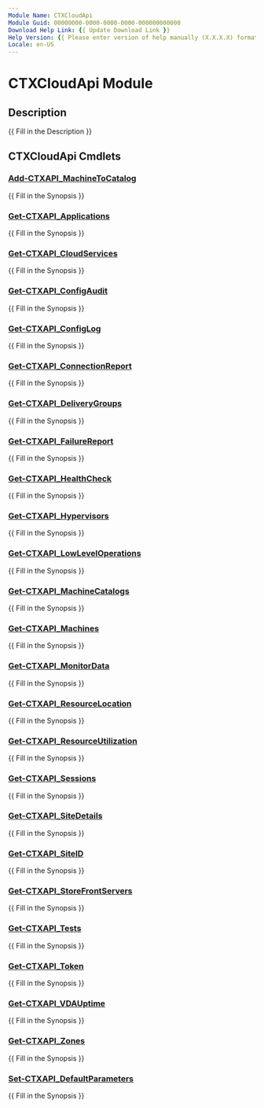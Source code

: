 ```yaml
---
Module Name: CTXCloudApi
Module Guid: 00000000-0000-0000-0000-000000000000
Download Help Link: {{ Update Download Link }}
Help Version: {{ Please enter version of help manually (X.X.X.X) format }}
Locale: en-US
---
```


# CTXCloudApi Module
## Description
{{ Fill in the Description }}

## CTXCloudApi Cmdlets
### [Add-CTXAPI_MachineToCatalog](Add-CTXAPI_MachineToCatalog.md)
{{ Fill in the Synopsis }}

### [Get-CTXAPI_Applications](Get-CTXAPI_Applications.md)
{{ Fill in the Synopsis }}

### [Get-CTXAPI_CloudServices](Get-CTXAPI_CloudServices.md)
{{ Fill in the Synopsis }}

### [Get-CTXAPI_ConfigAudit](Get-CTXAPI_ConfigAudit.md)
{{ Fill in the Synopsis }}

### [Get-CTXAPI_ConfigLog](Get-CTXAPI_ConfigLog.md)
{{ Fill in the Synopsis }}

### [Get-CTXAPI_ConnectionReport](Get-CTXAPI_ConnectionReport.md)
{{ Fill in the Synopsis }}

### [Get-CTXAPI_DeliveryGroups](Get-CTXAPI_DeliveryGroups.md)
{{ Fill in the Synopsis }}

### [Get-CTXAPI_FailureReport](Get-CTXAPI_FailureReport.md)
{{ Fill in the Synopsis }}

### [Get-CTXAPI_HealthCheck](Get-CTXAPI_HealthCheck.md)
{{ Fill in the Synopsis }}

### [Get-CTXAPI_Hypervisors](Get-CTXAPI_Hypervisors.md)
{{ Fill in the Synopsis }}

### [Get-CTXAPI_LowLevelOperations](Get-CTXAPI_LowLevelOperations.md)
{{ Fill in the Synopsis }}

### [Get-CTXAPI_MachineCatalogs](Get-CTXAPI_MachineCatalogs.md)
{{ Fill in the Synopsis }}

### [Get-CTXAPI_Machines](Get-CTXAPI_Machines.md)
{{ Fill in the Synopsis }}

### [Get-CTXAPI_MonitorData](Get-CTXAPI_MonitorData.md)
{{ Fill in the Synopsis }}

### [Get-CTXAPI_ResourceLocation](Get-CTXAPI_ResourceLocation.md)
{{ Fill in the Synopsis }}

### [Get-CTXAPI_ResourceUtilization](Get-CTXAPI_ResourceUtilization.md)
{{ Fill in the Synopsis }}

### [Get-CTXAPI_Sessions](Get-CTXAPI_Sessions.md)
{{ Fill in the Synopsis }}

### [Get-CTXAPI_SiteDetails](Get-CTXAPI_SiteDetails.md)
{{ Fill in the Synopsis }}

### [Get-CTXAPI_SiteID](Get-CTXAPI_SiteID.md)
{{ Fill in the Synopsis }}

### [Get-CTXAPI_StoreFrontServers](Get-CTXAPI_StoreFrontServers.md)
{{ Fill in the Synopsis }}

### [Get-CTXAPI_Tests](Get-CTXAPI_Tests.md)
{{ Fill in the Synopsis }}

### [Get-CTXAPI_Token](Get-CTXAPI_Token.md)
{{ Fill in the Synopsis }}

### [Get-CTXAPI_VDAUptime](Get-CTXAPI_VDAUptime.md)
{{ Fill in the Synopsis }}

### [Get-CTXAPI_Zones](Get-CTXAPI_Zones.md)
{{ Fill in the Synopsis }}

### [Set-CTXAPI_DefaultParameters](Set-CTXAPI_DefaultParameters.md)
{{ Fill in the Synopsis }}

